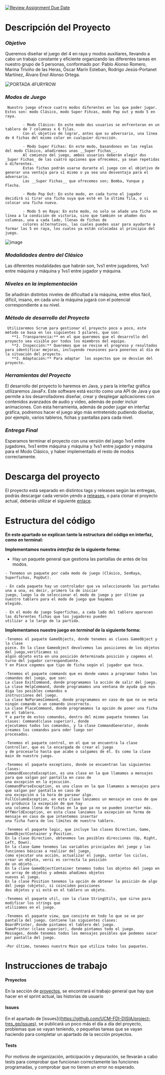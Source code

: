 [![Review Assignment Due Date](https://classroom.github.com/assets/deadline-readme-button-24ddc0f5d75046c5622901739e7c5dd533143b0c8e959d652212380cedb1ea36.svg)](https://classroom.github.com/a/5NOJ1vCd)


# **Descripción del Proyecto**

   ### *Objetivo* 
   Queremos diseñar el juego del 4 en raya y modos auxiliares, llevando a cabo un trabajo constante y eficiente organizando las diferentes tareas en nuestro grupo de 5 personas, conformado 
   por: Pablo Alonso Romero, Marina Triviño de las Heras, Óscar Marín Esteban, Rodrigo Jesús-Portanet Martínez, Álvaro Enol Alonso Ortega.

   ![PORTADA 4FURYROW](https://github.com/UCM-FDI-DISIA/project-tres_gp/assets/127221222/11911fc6-6755-4de3-9358-582793c23cb4)
   
   ### *Modos de Juego*
     Nuestro juego ofrece cuatro modos diferentes en los que poder jugar. Estos son: modo Clásico, modo Super Fihcas, modo Pop out y modo 5 en raya.
   
            - Modo Clásico: En este modo dos usuarios se enfrentaran en un tablero de 7 columnas x 6 filas. 
            Con el objetivo de lograr, antes que su adversario, una línea de 4 fichas del mismo color en cualquier dirección.
           
            - Modo Super Fichas: En este modo, basandonos en las reglas del modo Clásico, añadiremos unas __Super Fichas__. 
            Al comienzo del juego, ambos usuarios deberán elegir dos _Super Fichas_ de las cuatro opciones que ofrecemos, ya sean repetidas o diferentes. 
            Estas fichas podrán usarse durante el juego con el objetivo de generar una ventaja para sí mismo o ya sea una desventaja para el adversario. 
            Las __Super Fichas__ que ofrecemos son; Bomba, Yunque y Flecha.
 
            - Modo Pop Out: En este modo, en cada turno el jugador decidirá si tirar una ficha suya que esté en la última fila, o si colocar una ficha nueva.
 
            - Modo 5 en Raya: En este modo, no solo se añade una ficha en línea a la condición de victoria, sino que también se añaden dos columnas, una a cada lado, llenas de fichas de   
            colores alternativos, las cuales puedes usar para ayudarte a formar las 5 en raya, los cuales ya están colocadas al principio del juego.
            
   ![image](https://github.com/UCM-FDI-DISIA/project-tres_gp/assets/127221222/784405cf-6f32-4691-bef2-d2425fc31fe1)

   ### *Modalidades dentro del Clásico*
   Las diferentes modalidades que habrán son, 1vs1 entre jugadores, 1vs1 entre máquina y máquina y 1vs1 entre jugador y máquina.
 
   ### *Niveles en la implementación*
   Se añadirán distintos niveles de dificultad a la máquina, entre ellos fácil, difícil, insano, en cada uno la máquina jugará con el potencial correspondiente a su nivel.
 
   ### *Método de desarrollo del Proyecto*
     Utilizaremos Scrum para gestionar el proyecto poco a poco, este método se basa en los siguientes 3 pilares, que son:  
       **1. Transparencia:** en el que queremos que el desarrollo del proyecto sea visible por todos los miembros del equipo.  
       **2. Inspección:** Queremos que se revise el progreso y resultados para identificar mejoras, incluyendo reuniones para ponernos al día de la situación del proyecto.  
       **3. Adaptación:** Para adaptar  los aspectos que se desvían del proyecto.
   
   ### *Herramientas del Proyecto* 
   El desarrollo del proyecto lo haremos en Java, y para la interfaz gráfica utilizaremos JavaFx. Este software está escrito como una API de Java y que permite a los desarrolladores diseñar, 
   crear y desplegar aplicaciones con contenidos avanzados de audio y video, además de poder incluir animaciones. Con esta herramienta, además de poder jugar en interfaz gráfica, podremos 
   hacer el juego algo más entretenido pudiendo diseñar, por ejemplo, varios tableros, fichas y pantallas para cada nivel. 
   
   ### *Entrega Final* 
   Esperamos terminar el proyecto con una versión del juego 1vs1 entre jugadores, 1vs1 entre máquina y máquina y 1vs1 entre jugador y máquina para el Modo Clásico, y haber implementado el resto de modos correctamente.

# **Descarga del proyecto** 
  El proyecto está separado en distintos tags y releases según las entregas, podrás descargar cada versión yendo a [releases](https://github.com/UCM-FDI-DISIA/project-tres_gp/releases), o 
  para clonar el proyecto actual, deberás utilizar el siguiente [enlace](https://github.com/UCM-FDI-DISIA/project-tres_gp.git).

# **Estructura del código**

**En este apartado se explican tanto la estructura del código en interfaz, como en terminal:**

**Implementamos nuestra *interfaz* de la siguiente forma:**

   - Hay un paquete general que gestiona las pantallas de antes de los modos.

	- Tenemos un paquete por cada modo de juego (Clásico, 5enRaya, Superfichas, PopOut).
	
	- En cada paquete hay un controlador que va seleccionando las portadas una a una, es decir, primero la de iniciar
	juego, luego la de seleccionar el modo de juego y por último ya nuestro tablero para el modo de juego que hayamos 
	elegido.

	- En el modo de juego Superfichas, a cada lado del tablero aparecen las diferentes fichas que los jugadores pueden
	utilizar a lo largo de la partida.


**Implementamos nuestro juego en *terminal* de la siguiente forma:**

	-Tenemos el paquete GameObjects, donde tenemos as clases GameObject y la clase
	piece. En la clase Gameobject devolvemos las posiciones de los objetos del juego,verificamos si
	algún objeto esta en una posición determinada posición y cogemos el turno del jugador correspondiente.
	Y en Piece cogemos que tipo de ficha según el jugador que toca.

	-Tenemos el paquete commands que es donde vamos a programar todos los comandos del juego, que son:
	La clase ExitCommand, donde programamos la acción de salir del juego.
	La clase HelpCommand, donde programamos una ventana de ayuda que nos diga los posibles comandos e
	instrucciones del juego.
	La clase NoParamsCommand, donde programamos en caso de que no se meta ningún comando o un comando incorrecto. 
	La clase PlaceCommand, donde programamos la opción de poner una ficha en el tablero.
	Y a parte de estos comandos, dentro del mismo paquete tenemos las clases: Command(clase superior), donde 
	ejecutamos todos los comandos, y la clase CommandGenerator, donde creamos los comandos para oder luego ser 
	procesados.

	-Tenemos el paquete control, en el que se encuentra la clase Controller, que es la encargada de crear el juego
	y de procesarlo hasta que acabe o salgamos de él. Es como la clase main de nuestro juego.

	-Tenemos el paquete exceptions, donde se encuentran las siguientes clases:
	CommandExecuteException, es una clase en la que llamamos a mensajes para que salgan por pantalla en caso de 
	una excepción en la ejecución.
	CommandParseException, es una clase en la que llamamos a mensajes para que salgan por pantalla en caso de 
	una excepción a la hora de parsear algo.
	FullColumnException, en esta clase lanzamos un mensaje en caso de que se produzca la excepción de que hay 
	una columna llena de fichas en la que ya no se pueden insertar más.
	OffWorldException, en esta clase lanzamos la excepción en forma de mensaje en caso de que intentemos insertar 
	una ficha fuera de los límites de nuestro tablero.

	-Tenemos el paquete logic, que incluye las clases Direction, Game, GameObjectContainer y Position.
	En la clase Direction, obtenemos las posibles direcciones (Up, Right, Left, Down).
	En la clase Game tenemos las variables principales del juego y las funciones básicas a realizar del juego, 
	como ejecutar una acción, actualizar el juego, contar los ciclos, crear un objeto, versi es correcta la posición 
	de un objeto...
	En la clase GameObjectContainer tenemos todos los objetos del juego en un array de objetos y además añadimos objetos
	nuevos al juego.
	En la clase Position tenemos la opción de obtener la posición de algo del juego (objeto), si coinciden posiciones
	dos objetos y si está en el tablero un objeto.
	
	-Tenemos el paquete util, con la clase StringUtils, que sirve para modificar los strings que 
	utilizamos en el juego.

	-Tenemos el paquete view, que consiste en todo lo que se ve por pantalla del juego. Contiene las siguientes clases:
	BoardPrinter, donde pintamos el tablero del juego.
	GamePrinter (clase superior), donde pintamos todo el juego.
	Messages, donde tenemos todos los mensajes posibles que podemos sacar por pantalla del juego.

	-Por último, tenemos nuestro Main que utiliza todos los paquetes.

# **Instrucciones de trabajo** 
  #### Proyectos
  En la sección de [proyectos](https://github.com/orgs/UCM-FDI-DISIA/projects/48), se encontrará el trabajo general que hay que hacer en el sprint actual, las historias de usuario
  #### Issues
  En el apartado de [issues]((https://github.com/UCM-FDI-DISIA/project-tres_gp/issues), se publicará un poco más el día a día 
  del proyecto, problemas que se vayan teniendo, o pequeñas tareas que se vayan haciendo para completar un apartado de la sección proyectos.
  #### Tests
  Por motivos de organización, anticipación y depuración, se llevarán a cabo tests para comprobar que funcionan correctamente las funciones programadas, y comprobar que no tienen un error no 
  esperado.
